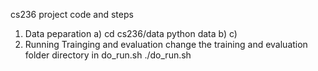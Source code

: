 cs236 project code and steps

1. Data peparation
   a) cd cs236/data
      python data
   b)
   c)
3. Running Trainging and evaluation
   change the training and evaluation folder directory in do_run.sh
   ./do_run.sh
